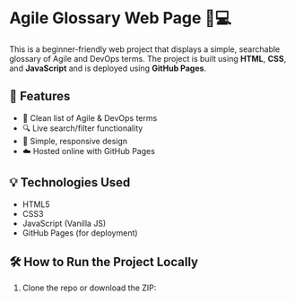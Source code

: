 # Agile Glossary Web Page 🧠💻

This is a beginner-friendly web project that displays a simple, searchable glossary of Agile and DevOps terms. The project is built using **HTML**, **CSS**, and **JavaScript** and is deployed using **GitHub Pages**.



## 🌟 Features

- 📖 Clean list of Agile & DevOps terms
- 🔍 Live search/filter functionality
- 🎨 Simple, responsive design
- ☁️ Hosted online with GitHub Pages



## 💡 Technologies Used

- HTML5
- CSS3
- JavaScript (Vanilla JS)
- GitHub Pages (for deployment)



## 🛠️ How to Run the Project Locally

1. Clone the repo or download the ZIP:
   
